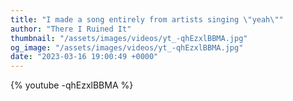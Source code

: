 ```yaml
---
title: "I made a song entirely from artists singing \"yeah\""
author: "There I Ruined It"
thumbnail: "/assets/images/videos/yt_-qhEzxlBBMA.jpg"
og_image: "/assets/images/videos/yt_-qhEzxlBBMA.jpg"
date: "2023-03-16 19:00:49 +0000"
---
```


{% youtube -qhEzxlBBMA %}
